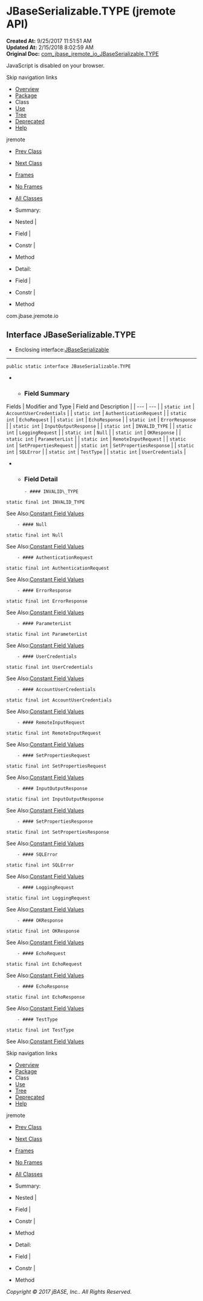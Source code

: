 # JBaseSerializable.TYPE (jremote   API)

**Created At:** 9/25/2017 11:51:51 AM  
**Updated At:** 2/15/2018 8:02:59 AM  
**Original Doc:** [com_jbase_jremote_io_JBaseSerializable.TYPE](https://docs.jbase.com/39226-inflow/com_jbase_jremote_io_JBaseSerializable.TYPE)  

<!--<br>    try {<br>        if (location.href.indexOf('is-external=true') == -1) {<br>            parent.document.title="JBaseSerializable.TYPE (jremote   API)";<br>        }<br>    }<br>    catch(err) {<br>    }<br>//-->
JavaScript is disabled on your browser.

Skip navigation links

- [Overview](../../../../overview-summary.html)
- [Package](./../../../../jremote/io/com.jbase.jremote.io-%28jremote---api%29)
- Class
- [Use](/39253-class-use/com_jbase_jremote_io_class-use_JBaseSerializable.TYPE)
- [Tree](./../../../../jremote/io/com.jbase.jremote.io-class-hierarchy-%28jremote---api%29)
- [Deprecated](../../../../deprecated-list.html)
- [Help](../../../../help-doc.html)


jremote <br>

- [Prev Class](./../../../../jremote/io/jbaseserializable-%28jremote-api%29 "interface in com.jbase.jremote.io")
- [Next Class](./../../../../jremote/io/jbasesocketconnection-%28jremote---api%29 "class in com.jbase.jremote.io")


- [Frames](../../../../index.html?com/jbase/jremote/io//39226-inflow/com_jbase_jremote_io_JBaseSerializable.TYPE)
- [No Frames](/39226-inflow/com_jbase_jremote_io_JBaseSerializable.TYPE)


- [All Classes](../../../../allclasses-noframe.html)


<!--<br>  allClassesLink = document.getElementById("allclasses\_navbar\_top");<br>  if(window==top) {<br>    allClassesLink.style.display = "block";<br>  }<br>  else {<br>    allClassesLink.style.display = "none";<br>  }<br>  //-->

- Summary:
- Nested |
- Field |
- Constr |
- Method


- Detail:
- Field |
- Constr |
- Method

com.jbase.jremote.io

## Interface JBaseSerializable.TYPE

- Enclosing interface:[JBaseSerializable](./../../../../jremote/io/jbaseserializable-%28jremote-api%29 "interface in com.jbase.jremote.io")
* * *


```
public static interface JBaseSerializable.TYPE
```

- - ### Field Summary


Fields | Modifier and Type | Field and Description |
| --- | --- |
| `static int` | `AccountUserCredentials`  |
| `static int` | `AuthenticationRequest`  |
| `static int` | `EchoRequest`  |
| `static int` | `EchoResponse`  |
| `static int` | `ErrorResponse`  |
| `static int` | `InputOutputResponse`  |
| `static int` | `INVALID_TYPE`  |
| `static int` | `LoggingRequest`  |
| `static int` | `Null`  |
| `static int` | `OKResponse`  |
| `static int` | `ParameterList`  |
| `static int` | `RemoteInputRequest`  |
| `static int` | `SetPropertiesRequest`  |
| `static int` | `SetPropertiesResponse`  |
| `static int` | `SQLError`  |
| `static int` | `TestType`  |
| `static int` | `UserCredentials`  |

- - ### Field Detail

        - #### INVALID\_TYPE

```
static final int INVALID_TYPE
```
See Also:[Constant Field Values](../../../../constant-values.html#com.jbase.jremote.io.JBaseSerializable.TYPE.INVALID_TYPE)


        - #### Null

```
static final int Null
```
See Also:[Constant Field Values](../../../../constant-values.html#com.jbase.jremote.io.JBaseSerializable.TYPE.Null)


        - #### AuthenticationRequest

```
static final int AuthenticationRequest
```
See Also:[Constant Field Values](../../../../constant-values.html#com.jbase.jremote.io.JBaseSerializable.TYPE.AuthenticationRequest)


        - #### ErrorResponse

```
static final int ErrorResponse
```
See Also:[Constant Field Values](../../../../constant-values.html#com.jbase.jremote.io.JBaseSerializable.TYPE.ErrorResponse)


        - #### ParameterList

```
static final int ParameterList
```
See Also:[Constant Field Values](../../../../constant-values.html#com.jbase.jremote.io.JBaseSerializable.TYPE.ParameterList)


        - #### UserCredentials

```
static final int UserCredentials
```
See Also:[Constant Field Values](../../../../constant-values.html#com.jbase.jremote.io.JBaseSerializable.TYPE.UserCredentials)


        - #### AccountUserCredentials

```
static final int AccountUserCredentials
```
See Also:[Constant Field Values](../../../../constant-values.html#com.jbase.jremote.io.JBaseSerializable.TYPE.AccountUserCredentials)


        - #### RemoteInputRequest

```
static final int RemoteInputRequest
```
See Also:[Constant Field Values](../../../../constant-values.html#com.jbase.jremote.io.JBaseSerializable.TYPE.RemoteInputRequest)


        - #### SetPropertiesRequest

```
static final int SetPropertiesRequest
```
See Also:[Constant Field Values](../../../../constant-values.html#com.jbase.jremote.io.JBaseSerializable.TYPE.SetPropertiesRequest)


        - #### InputOutputResponse

```
static final int InputOutputResponse
```
See Also:[Constant Field Values](../../../../constant-values.html#com.jbase.jremote.io.JBaseSerializable.TYPE.InputOutputResponse)


        - #### SetPropertiesResponse

```
static final int SetPropertiesResponse
```
See Also:[Constant Field Values](../../../../constant-values.html#com.jbase.jremote.io.JBaseSerializable.TYPE.SetPropertiesResponse)


        - #### SQLError

```
static final int SQLError
```
See Also:[Constant Field Values](../../../../constant-values.html#com.jbase.jremote.io.JBaseSerializable.TYPE.SQLError)


        - #### LoggingRequest

```
static final int LoggingRequest
```
See Also:[Constant Field Values](../../../../constant-values.html#com.jbase.jremote.io.JBaseSerializable.TYPE.LoggingRequest)


        - #### OKResponse

```
static final int OKResponse
```
See Also:[Constant Field Values](../../../../constant-values.html#com.jbase.jremote.io.JBaseSerializable.TYPE.OKResponse)


        - #### EchoRequest

```
static final int EchoRequest
```
See Also:[Constant Field Values](../../../../constant-values.html#com.jbase.jremote.io.JBaseSerializable.TYPE.EchoRequest)


        - #### EchoResponse

```
static final int EchoResponse
```
See Also:[Constant Field Values](../../../../constant-values.html#com.jbase.jremote.io.JBaseSerializable.TYPE.EchoResponse)


        - #### TestType

```
static final int TestType
```
See Also:[Constant Field Values](../../../../constant-values.html#com.jbase.jremote.io.JBaseSerializable.TYPE.TestType)

Skip navigation links

- [Overview](../../../../overview-summary.html)
- [Package](./../../../../jremote/io/com.jbase.jremote.io-%28jremote---api%29)
- Class
- [Use](/39253-class-use/com_jbase_jremote_io_class-use_JBaseSerializable.TYPE)
- [Tree](./../../../../jremote/io/com.jbase.jremote.io-class-hierarchy-%28jremote---api%29)
- [Deprecated](../../../../deprecated-list.html)
- [Help](../../../../help-doc.html)


jremote <br>

- [Prev Class](./../../../../jremote/io/jbaseserializable-%28jremote-api%29 "interface in com.jbase.jremote.io")
- [Next Class](./../../../../jremote/io/jbasesocketconnection-%28jremote---api%29 "class in com.jbase.jremote.io")


- [Frames](../../../../index.html?com/jbase/jremote/io//39226-inflow/com_jbase_jremote_io_JBaseSerializable.TYPE)
- [No Frames](/39226-inflow/com_jbase_jremote_io_JBaseSerializable.TYPE)


- [All Classes](../../../../allclasses-noframe.html)


<!--<br>  allClassesLink = document.getElementById("allclasses\_navbar\_bottom");<br>  if(window==top) {<br>    allClassesLink.style.display = "block";<br>  }<br>  else {<br>    allClassesLink.style.display = "none";<br>  }<br>  //-->

- Summary:
- Nested |
- Field |
- Constr |
- Method


- Detail:
- Field |
- Constr |
- Method

*Copyright © 2017 jBASE, Inc.. All Rights Reserved.*
